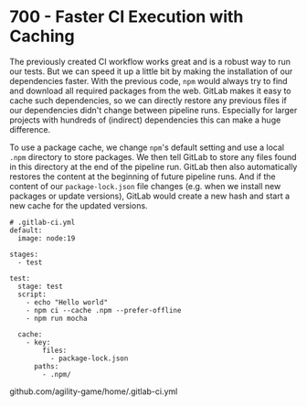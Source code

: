 # 700 - Faster CI Execution with Caching

The previously created CI workflow works great and is a robust way to run our tests. But we can speed it up a little bit by making the installation of our dependencies faster. With the previous code, ```npm``` would always try to find and download all required packages from the web. GitLab makes it easy to cache such dependencies, so we can directly restore any previous files if our dependencies didn't change between pipeline runs. Especially for larger projects with hundreds of (indirect) dependencies this can make a huge difference.

To use a package cache, we change ```npm```'s default setting and use a local ```.npm``` directory to store packages. We then tell GitLab to store any files found in this directory at the end of the pipeline run. GitLab then also automatically restores the content at the beginning of future pipeline runs. And if the content of our ```package-lock.json``` file changes (e.g. when we install new packages or update versions), GitLab would create a new hash and start a new cache for the updated versions.

```
# .gitlab-ci.yml
default:
  image: node:19

stages:
  - test

test:
  stage: test
  script:
    - echo "Hello world"
    - npm ci --cache .npm --prefer-offline
    - npm run mocha

  cache:
    - key:
        files:
          - package-lock.json
      paths:
        - .npm/
```

github.com/agility-game/home/.gitlab-ci.yml

